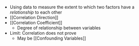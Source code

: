 - Using data to measure the extent to which two factors have a _relationship_ to each other
- [[Correlation Direction]]
- [[Correlation Coefficient]] 
	- Degree of relationship between variables
- Limit: Correlation does not prove
	- May be [[Confounding Variables]]
	